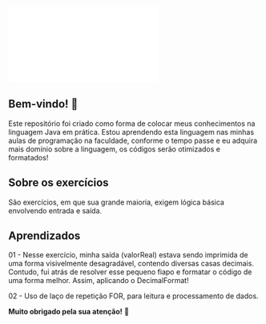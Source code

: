 ![Lista de exercícios](exercicios_entrada_e_saida.pdf)

## Bem-vindo! 👋

Este repositório foi criado como forma de colocar meus conhecimentos na linguagem Java em prática. Estou aprendendo esta linguagem nas minhas aulas de programação na faculdade, conforme o tempo passe e eu adquira mais domínio sobre a linguagem, os códigos serão otimizados e formatados!

## Sobre os exercícios

São exercícios, em que sua grande maioria, exigem lógica básica envolvendo entrada e saída.

## Aprendizados

01 - Nesse exercício, minha saída (valorReal) estava sendo imprimida de uma forma visivelmente desagradável, contendo diversas casas decimais. Contudo, fui atrás de resolver esse pequeno fiapo e formatar o código de uma forma melhor. Assim, aplicando o DecimalFormat!

02 - Uso de laço de repetição FOR, para leitura e processamento de dados.

**Muito obrigado pela sua atenção!** 🚀